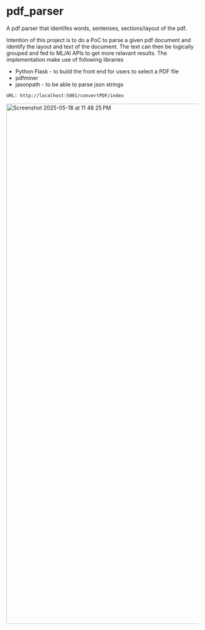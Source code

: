 # pdf_parser
A pdf parser that identifes words, sentenses, sections/layout of the pdf.

Intention of this project is to do a PoC to parse a given pdf document and identify the layout and text of the document. 
The text can then be logically grouped and fed to ML/AI APIs to get more relavant results. The implementation make use of following libraries
- Python Flask - to build the front end for users to select a PDF file
- pdfminer
- jasonpath - to be able to parse json strings

```
URL: http://localhost:5001/convertPDF/index
```

<img width="1361" alt="Screenshot 2025-05-18 at 11 48 25 PM" src="https://github.com/user-attachments/assets/3f43a514-19f5-43ea-acfb-1c158a69d3fc" />
